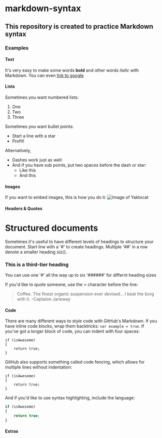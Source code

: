 # markdown-syntax

## This repository is created to practice Markdown syntax

### Examples

#### Text
It's very easy to make some words **bold** and other words *italic* with Markdown.
You can even [link to google](www.google.com)

#### Lists
Sometimes you want numbered lists:
1. One
2. Two
3. Three

Sometimes you want bullet points:
* Start a line with a star
* Profit!

Alternatively, 
- Dashes work just as well:
- And if you have sub points, put two spaces before the dash or star:
  - Like this
  - And this
  
#### Images
If you want to embed images, this is how you do it:
![Image of Yaktocat](https://octodex.github.com/images/yaktocat.png)

#### Headers & Quotes
# Structured documents

Sometimes it's useful to have different levels of headings to 
structure your document. Start line with a '#' to create headings.
Multiple '##' in a row denote a smaller heading siz{}.

### This is a third-tier heading

You can use one '#' all the way up to six '######' for differnt heading sizes

If you'd like to quote someone, use the > character before the line:
> Coffee. The finest organic suspension ever devised... I beat the borg with it.
>  -Captaion Janeway

#### Code
There are many different ways to style code with GitHub's Markdown.
If you have inline code blocks, wrap them backtricks: `var example = true`.
If you've got a longer block of code, you can indent with four spaces:
    
    if (isAwesome)
    {
        return true;
    }

GitHub also supports something called code fencing, which allows for 
multiple lines without indentation:
```
if (isAwesome)
{
    return true;
}
```

And if you'd like to use syntax highlighting, include the language:
```javascript
if (isAwesome)
{
    return true;
}
```

#### Extras

